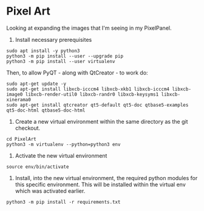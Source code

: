 
# Pixel Art

Looking at expanding the images that I'm seeing in my PixelPanel.

1. Install necessary prerequisites
```
sudo apt install -y python3
python3 -m pip install --user --upgrade pip
python3 -m pip install --user virtualenv
```
Then, to allow PyQT - along with QtCreator - to work do:
```
sudo apt-get update -y
sudo apt-get install libxcb-icccm4 libxcb-xkb1 libxcb-icccm4 libxcb-image0 libxcb-render-util0 libxcb-randr0 libxcb-keysyms1 libxcb-xinerama0
sudo apt-get install qtcreator qt5-default qt5-doc qtbase5-examples qt5-doc-html qtbase5-doc-html
```
1. Create a new virtual environment within the same directory as the git checkout.
```
cd PixelArt
python3 -m virtualenv --python=python3 env
```
1. Activate the new virtual environment
```
source env/bin/activate
```
1. Install, into the new virtual environment, the required python modules for this specific environment.  This will be installed within the virtual env which was activated earlier.
```
python3 -m pip install -r requirements.txt
